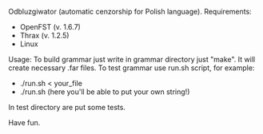 Odbluzgiwator (automatic cenzorship for Polish language).
Requirements:
- OpenFST (v. 1.6.7)
- Thrax (v. 1.2.5)
- Linux

Usage:
To build grammar just write in grammar directory just "make". It will create necessary .far files.
To test grammar use run.sh script, for example:
- ./run.sh < your_file
- ./run.sh (here you'll be able to put your own string!)

In test directory are put some tests.

Have fun.